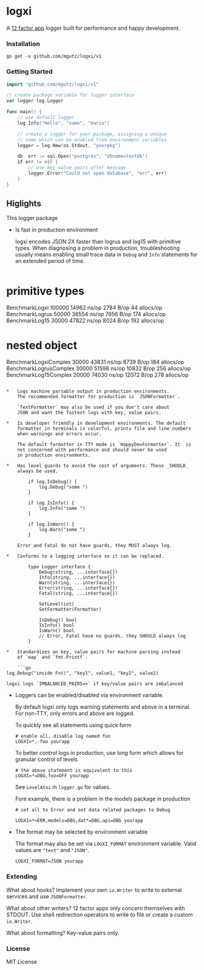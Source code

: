 # logxi

A [12 factor app](http://12factor.net/logs) logger built for performance
and happy development.

### Installation

    go get -u github.com/mgutz/logxi/v1

### Getting Started

```go
import "github.com/mgutz/logxi/v1"

// create package variable for logger interface
var logger log.Logger

func main() {
    // use default logger
    log.Info("Hello", "name", "mario")

    // create a logger for your package, assigning a unique
    // name which can be enabled from environment variables
    logger = log.New(os.Stdout, "yourpkg")

    db, err := sql.Open("postgres", "dbname=testdb")
    if err != nil {
        // use key-value pairs after message
        logger.Error("Could not open database", "err", err)
    }
}
```

## Higlights

This logger package

*   Is fast in production environment

    logxi encodes JSON 2X faster than logrus and log15 with primitive types.
    When diagnosing a problem in production, troubleshooting usually means
    enabling small trace data in `Debug` and `Info` statements for an
    extended period of time.

    ```
# primitive types
BenchmarkLogxi          100000     14962 ns/op    2784 B/op     44 allocs/op
BenchmarkLogrus          50000     36554 ns/op    7656 B/op    174 allocs/op
BenchmarkLog15           30000     47822 ns/op    8024 B/op    192 allocs/op

# nested object
BenchmarkLogxiComplex    30000     43831 ns/op    8739 B/op    184 allocs/op
BenchmarkLogrusComplex   30000     51598 ns/op   10832 B/op    256 allocs/op
BenchmarkLog15Complex    20000     74030 ns/op   12072 B/op    278 allocs/op
```

*   Logs machine parsable output in production environments.
    The recommended formatter for production is `JSONFormatter`.

    `TextFormatter` may also be used if you don't care about
    JSON and want the fastest logs with key, value pairs.

*   Is developer friendly in development environments. The default
    formatter in terminals is colorful, prints file and line numbers
    when warnings and errors occur.

    The default formatter in TTY mode is `HappyDevFormatter`. It  is
    not concerned with performance and should never be used
    in production environments.

*   Has level guards to avoid the cost of arguments. These _SHOULD_
    always be used.

        if log.IsDebug() {
            log.Debug("some ")
        }

        if log.IsInfo() {
            log.Info("some ")
        }

        if log.IsWarn() {
            log.Warn("some ")
        }

    Error and Fatal do not have guards, they MUST always log.

*   Conforms to a logging interface so it can be replaced.

        type Logger interface {
            Debug(string, ...interface{})
            Info(string, ...interface{})
            Warn(string, ...interface{})
            Error(string, ...interface{})
            Fatal(string, ...interface{})

            SetLevel(int)
            SetFormatter(Formatter)

            IsDebug() bool
            IsInfo() bool
            IsWarn() bool
            // Error, Fatal have no guards, they SHOULD always log
        }

*   Standardizes on key, value pairs for machine parsing instead
    of `map` and `fmt.Printf`.

    ```go
log.Debug("inside Fn()", "key1", value1, "key2", value2)
```

    logxi logs `IMBALANCED_PAIRS=>` if key/value pairs are imbalanced

*   Loggers can be enabled/disabled via environment variable.

    By default logxi only logs warning statements and above in a terminal.
    For non-TTY, only errors and above are logged.

    To quickly see all statements using quick form

        # enable all, disable log named foo
        LOGXI=*,-foo yourapp

    To better control logs in production, use long form which allows
    for granular control of levels

        # the above statement is equivalent to this
        LOGXI=*=DBG,foo=OFF yourapp

    See `LevelAtoi` in `logger.go` for values.

    Fore example, there is a problem in the models package in production

        # set all to Error and set data related packages to Debug

        LOGXI=*=ERR,models=DBG,dat*=DBG,api=DBG yourapp

*   The format may be selected by environment variable

    The format may also be set via `LOGXI_FORMAT` environment
    variable. Valid values are `"text"` and `"JSON"`.

        LOGXI_FORMAT=JSON yourapp

### Extending

What about hooks? Implement your own `io.Writer` to write to external
services and use `JSONFormatter`.

What about other writers? 12 factor apps only concern themselves with
STDOUT. Use shell redirection operators to write to file or create
a custom `io.Writer`.

What about formatting? Key-value pairs only.

### License

MIT License
